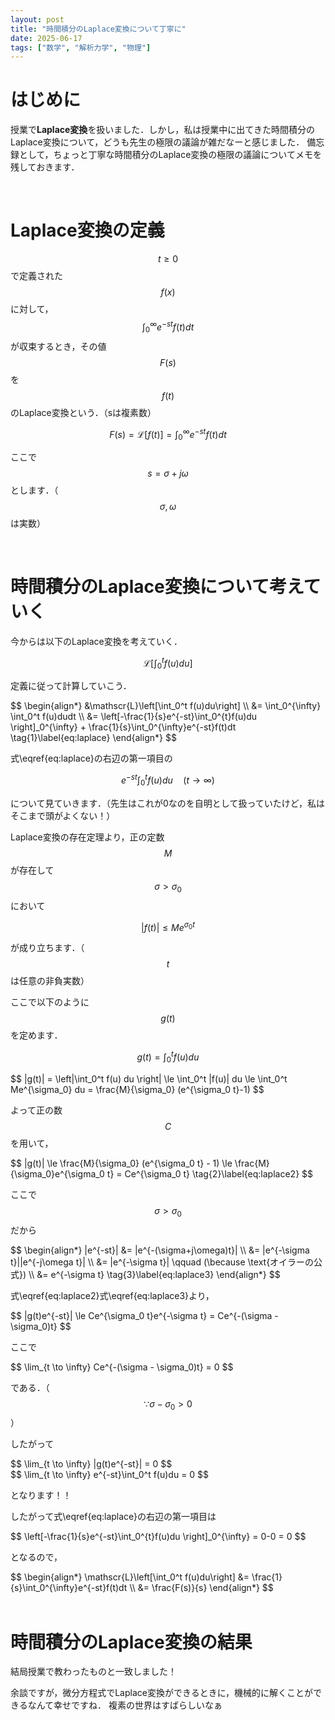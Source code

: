 ```yaml
---
layout: post
title: "時間積分のLaplace変換について丁寧に"
date: 2025-06-17
tags: ["数学", "解析力学", "物理"]
---
```


# はじめに

授業で**Laplace変換**を扱いました．しかし，私は授業中に出てきた時間積分のLaplace変換について，どうも先生の極限の議論が雑だなーと感じました．
備忘録として，ちょっと丁寧な時間積分のLaplace変換の極限の議論についてメモを残しておきます．

<br>

# Laplace変換の定義

$$t\ge 0$$ で定義された $$f(x)$$ に対して，$$\int_0^{\infty} e^{-st}f(t)dt$$ が収束するとき，その値$$F(s)$$を$$f(t)$$のLaplace変換という．（sは複素数）

$$
F(s) = \mathscr{L}[f(t)] = \int_0^{\infty} e^{-st}f(t)dt
$$

ここで$$s = \sigma + j\omega$$ とします．（$$\sigma, \omega$$ は実数）

<br>

# 時間積分のLaplace変換について考えていく

今からは以下のLaplace変換を考えていく．

$$
\mathscr{L}\left[\int_0^t f(u)du\right]
$$

定義に従って計算していこう．

<div style="overflow-x: auto">
$$
\begin{align*}
&\mathscr{L}\left[\int_0^t f(u)du\right] \\
&= \int_0^{\infty} \int_0^t f(u)dudt \\
&= \left[-\frac{1}{s}e^{-st}\int_0^{t}f(u)du \right]_0^{\infty} + \frac{1}{s}\int_0^{\infty}e^{-st}f(t)dt \tag{1}\label{eq:laplace}
\end{align*}
$$
</div>

式\eqref{eq:laplace}の右辺の第一項目の

$$
e^{-st} \int_0^t f(u)du \quad (t \to \infty)
$$

について見ていきます．（先生はこれが0なのを自明として扱っていたけど，私はそこまで頭がよくない！）

Laplace変換の存在定理より，正の定数$$M$$が存在して $$\sigma > \sigma_0$$ において

$$
|f(t)| \le Me^{\sigma_0 t}
$$

が成り立ちます．（$$t$$は任意の非負実数）

ここで以下のように $$g(t)$$ を定めます．

$$
g(t) = \int_0^t f(u) du
$$

<div style="overflow-x: auto">
$$
|g(t)| = \left|\int_0^t f(u) du \right| \le \int_0^t |f(u)| du \le \int_0^t Me^{\sigma_0} du = \frac{M}{\sigma_0} (e^{\sigma_0 t}-1)
$$
</div>

よって正の数$$C$$を用いて，

<div style="overflow-x: auto">
$$
|g(t)| \le \frac{M}{\sigma_0} (e^{\sigma_0 t} - 1) \le \frac{M}{\sigma_0}e^{\sigma_0 t} = Ce^{\sigma_0 t} \tag{2}\label{eq:laplace2}
$$
</div>

ここで$$\sigma > \sigma_0$$だから

<div style="overflow-x: auto">
$$
\begin{align*}
|e^{-st}| &= |e^{-(\sigma+j\omega)t}| \\
&= |e^{-\sigma t}||e^{-j\omega t}| \\
&= |e^{-\sigma t}| \qquad (\because \text{オイラーの公式}) \\
&= e^{-\sigma t} \tag{3}\label{eq:laplace3}
\end{align*}
$$
</div>

式\eqref{eq:laplace2}式\eqref{eq:laplace3}より，

<div style="overflow-x: auto">
$$
|g(t)e^{-st}| \le Ce^{\sigma_0 t}e^{-\sigma t} = Ce^{-(\sigma - \sigma_0)t}
$$
</div>

ここで

<div style="overflow-x: auto">
$$
\lim_{t \to \infty} Ce^{-(\sigma - \sigma_0)t} = 0
$$
</div>

である．（$$\because \sigma-\sigma_0 > 0$$）

したがって

<div style="overflow-x: auto">
$$
\lim_{t \to \infty} |g(t)e^{-st}| = 0
$$
</div>

<div style="overflow-x: auto">
$$
\lim_{t \to \infty} e^{-st}\int_0^t f(u)du = 0
$$
</div>

となります！！

したがって式\eqref{eq:laplace}の右辺の第一項目は

<div style="overflow-x: auto">
$$
\left[-\frac{1}{s}e^{-st}\int_0^{t}f(u)du \right]_0^{\infty} = 0-0 = 0
$$
</div>

となるので，


<div style="overflow-x: auto">
$$
\begin{align*}
\mathscr{L}\left[\int_0^t f(u)du\right] &= \frac{1}{s}\int_0^{\infty}e^{-st}f(t)dt \\
&= \frac{F(s)}{s}
\end{align*}
$$
</div>

<br>

# 時間積分のLaplace変換の結果

結局授業で教わったものと一致しました！

余談ですが，微分方程式でLaplace変換ができるときに，機械的に解くことができるなんて幸せですね．
複素の世界はすばらしいなぁ